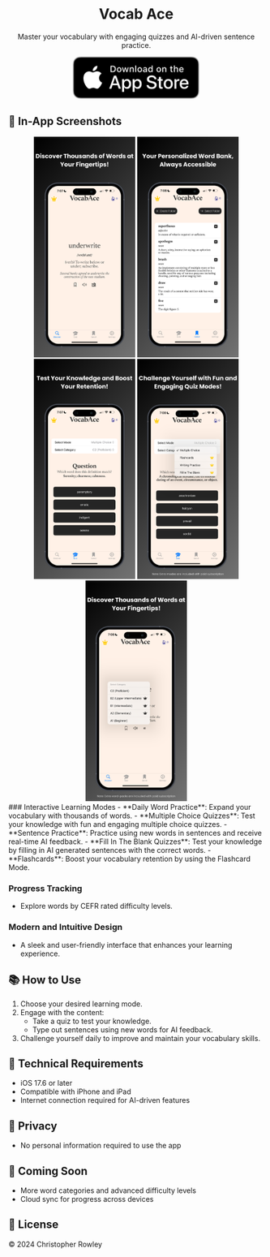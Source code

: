 <div align="center">
  <!-- App Icon -->  
  <!-- App Name -->
  <h1>Vocab Ace</h1>
  
  <!-- App Description -->
  <p>Master your vocabulary with engaging quizzes and AI-driven sentence practice.</p>

  <!-- App Store Badge -->
  <a href="https://apps.apple.com/us/app/vocab-ace/id6739515538?platform=iphone">
    <img src="https://github.com/csrowley/VocabAce/blob/main/imagef/Download_on_the_App_Store_Badge_US-UK_RGB_blk_092917.svg" alt="Download on the App Store" style="border-radius: 13px; width: 250px; height: 83px;">
  </a>
</div>

## 📱 In-App Screenshots
<div align="center">
  <img src="https://github.com/csrowley/VocabAce/blob/main/images2/1.png" width="200" alt="Home Screen">
  <img src="https://github.com/csrowley/VocabAce/blob/main/images2/2.png" width="200" alt="Saved">
  <img src="https://github.com/csrowley/VocabAce/blob/main/images2/3.png" width="200" alt="Quiz Mode">
  <img src="https://github.com/csrowley/VocabAce/blob/main/images2/4.png" width="200" alt="Modes">
  <img src="https://github.com/csrowley/VocabAce/blob/main/images2/5.png" width="200" alt="Categories">
</div>
### Interactive Learning Modes
- **Daily Word Practice**: Expand your vocabulary with thousands of words.
- **Multiple Choice Quizzes**: Test your knowledge with fun and engaging multiple choice quizzes.
- **Sentence Practice**: Practice using new words in sentences and receive real-time AI feedback.
- **Fill In The Blank Quizzes**: Test your knowledge by filling in AI generated sentences with the correct words.
- **Flashcards**: Boost your vocabulary retention by using the Flashcard Mode.

### Progress Tracking
- Explore words by CEFR rated difficulty levels.

### Modern and Intuitive Design
- A sleek and user-friendly interface that enhances your learning experience.

## 📚 How to Use

1. Choose your desired learning mode.
2. Engage with the content:
   - Take a quiz to test your knowledge.
   - Type out sentences using new words for AI feedback.
3. Challenge yourself daily to improve and maintain your vocabulary skills.

## 🔧 Technical Requirements

- iOS 17.6 or later
- Compatible with iPhone and iPad
- Internet connection required for AI-driven features

## 🔐 Privacy
- No personal information required to use the app

## 🎯 Coming Soon
- More word categories and advanced difficulty levels
- Cloud sync for progress across devices

## 📜 License
© 2024 Christopher Rowley
